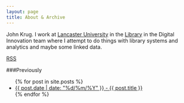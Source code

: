 ```yaml
---
layout: page
title: About & Archive
---
```


John Krug. I work at [Lancaster University](http://www.lancaster.ac.uk)
in the [Library](http://lancaster.ac.uk/library) in the Digital Innovation
team where I attempt to do things with library systems and analytics
and maybe some linked data.

<a href="/atom.xml">RSS</a>

###Previously
<ul>
  {% for post in site.posts %}
    <li>
      <a href="{{ post.url }}">{{ post.date | date: "%d/%m/%Y" }} - {{ post.title }}</a>
    </li>
  {% endfor %}
</ul>

